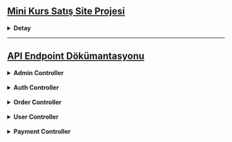 
## <u> Mini Kurs Satış Site Projesi</u>

<details>
<summary><strong>Detay</strong></summary>

## Projenin Amacı
Bu proje, katmanlı mimari kullanılarak bir kurs satış sitesi geliştirilmesini amaçlar. MVC ve API entegrasyonu, JWT tabanlı kimlik doğrulama ile sağlanacak, kullanıcılar kursları görüntüleyip satın alabilecektir.

---

## Proje Gereksinimleri

### 1. Katmanlı Mimari (N-Layer Architecture veya Clean Architecture)
- **Katman Yapısı**:
  - **Data Access Layer**: Veri tabanıyla iletişimi sağlayacak.
  - **Business Logic Layer**: İş kurallarını ve veri işleme mantığını barındıracak.
  - **Presentation Layer**: Kullanıcı arayüzü (MVC).

---

### 2. MVC Uygulaması

#### Kullanıcı Arayüzü
- **Kurs Kataloğu**: Tüm kurslar, adı, açıklaması, fiyatı ve kategorisiyle listelenmeli.
- **Kurs Detayları**: Kurs hakkında detaylar ve sepete ekleme özelliği.
- **Sipariş Sayfası**: Kullanıcı sepetteki kursları görüp sipariş verebilmeli.
- **Ödeme Sayfası**: Ödeme bilgileri alınarak işlem tamamlanmalı.

#### Kimlik Doğrulama
- JWT tabanlı kimlik doğrulama, MVC ile API arasında güvenli bağlantı sağlayacak.

#### Sayfa Yapısı
1. **Kurs Kataloğu Sayfası**
   - Tüm kursları listeleme.
2. **Kurs Detay Sayfası**
   - Detay gösterimi ve sepete ekleme.
3. **Sipariş Sayfası**
   - Sepet ve satın alma işlemleri.
4. **Ödeme Sayfası**
   - Ödeme bilgilerini alarak işlemi sonlandırma.

---

### 3. API Uygulaması

#### Genel Gereksinimler
- JWT tabanlı kimlik doğrulama.
- Aşağıdaki endpoint'ler sağlanmalıdır:

#### Endpoints
1. **Catalog Endpoints**
   - Kurs listeleme ve filtreleme.
   - Kurs detaylarını sağlama.
2. **Order Endpoints**
   - Sipariş kaydetme.
   - Sipariş detaylarını görüntüleme.
   - Kullanıcının geçmiş siparişlerini görüntüleme.
3. **Payment Endpoints**
   - Ödeme işlemleri.
   - Ödemenin başarıyla tamamlandığını doğrulama.
4. **User Management Endpoints**
   - Kullanıcı oluşturma, güncelleme, silme.

---

### 4. Veritabanı ve Veri İşlemleri
- **Kurslar**: Ad, açıklama, fiyat, kategori bilgilerini içeren tablo.
- **Kullanıcılar**: Kullanıcı bilgilerini güvenli şekilde saklayan tablo.
- **Siparişler**: Kullanıcının satın aldığı kursları içeren tablo.
- **Ödemeler**: Ödeme bilgilerini içeren tablo.

#### ORM Kullanımı
- Entity Framework gibi bir ORM kullanılarak CRUD işlemleri yapılmalı.

---

### 5. JWT Tabanlı Güvenlik
- Kullanıcı giriş işlemi sonrası JWT token almalı.
- MVC uygulaması, token ile API’ye yetkili istek göndermeli.
- Yetkilendirme, her kullanıcının sadece kendi verilerine erişmesini sağlayacak şekilde yapılandırılmalı.

---

### 6. Ekstra Gereksinimler
1. **Hata Yönetimi ve Logging**
   - Kullanıcı dostu hata mesajları.
   - Hata loglarının tutulması.
2. **Validasyon**
   - Form girişleri ve API istekleri doğrulanmalı.
3. **UI/UX Geliştirme**
   - Kullanıcı dostu ve işlevsel bir arayüz tasarımı.
4. **Dokümantasyon**
   - API uç noktalarının kullanımıyla ilgili bir dokümantasyon.
</details>

***


## <u>API Endpoint Dökümantasyonu</u>

<details>
<summary><strong>Admin Controller</strong></summary>
<details>
  <summary>Kategori İşlemleri</summary>

  **1. Yeni Kategori Oluştur**  
- **Açıklama:** Yeni bir kategori oluşturur.  
- **HTTP Metodu:** `POST`  
- **URL:** `/Admin/category`  
- **Request Body:**
    ```json
    {
      "name": "Programming"
    }
    ```

**2. Kategori Güncelle**  
- **Açıklama:** Var olan bir kategoriyi günceller.  
- **HTTP Metodu:** `PUT`  
- **URL:** `/Admin/category`  
- **Request Body:**
    ```json
    {
      "id": "d8e1c9d0-465f-4d1f-bb62-c3bcfa4b0f84",
      "name": "Advanced Programming"
    }
    ```
**3. Kategori sil**  
- **Açıklama:** Belirtilen kategoriyi siler.  
- **HTTP Metodu:** `DELETE`  
- **URL:** `/Admin/category/{id}` 
- **Request Body:**
    ```json
    {
      "status": "Success",
      "message": "Category deleted successfully."   
    }
    ```
**4. Tüm Kategorileri Getir**  
- **Açıklama:** Tüm kategorileri listeler.  
- **HTTP Metodu:** `GET`  
- **URL:** `/Admin/category`  
- **Response Body:**
    ```json
    {
      "status": "Success",
      "data": [
        {
          "id": "d8e1c9d0-465f-4d1f-bb62-c3bcfa4b0f84",
          "name": "Programming",
          "createdDate": "2023-11-25T14:35:00",
          "updatedDate": "2023-11-25T14:35:00"
        },
        {
          "id": "a7d3e1c9-d950-44c1-aa84-c3ba5a7f9a32",
          "name": "Advanced Programming",
          "createdDate": "2023-11-20T12:15:00",
          "updatedDate": "2023-11-22T10:30:00"
        }
      ]
    }
    ```

**5. Kategori Detay Getir**  
- **Açıklama:** Belirtilen kategoriye ait detayları döner.  
- **HTTP Metodu:** `GET`  
- **URL:** `/Admin/category/{id}`  
- **Response Body:**
    ```json
    {
      "status": "Success",
      "data": {
        "id": "d8e1c9d0-465f-4d1f-bb62-c3bcfa4b0f84",
        "name": "Programming",
        "createdDate": "2023-11-25T14:35:00",
        "updatedDate": "2023-11-25T14:35:00"
      }
    }
    ```
   
</details>

<details>
  <summary>Kurs İşlemleri</summary>

**1. Yeni Kurs Oluştur**  
- **Açıklama:** Yeni bir kurs oluşturur.  
- **HTTP Metodu:** `POST`  
- **URL:** `/Admin/course`  
- **Request Body:**
    ```json
    {
      "name": "Introduction to C#",
      "description": "Learn the basics of C# programming.",
      "price": 49.99,
      "categoryId": "a1b2c3d4-5678-9101-1121-314151617181"
    }
    ```
- **Response Body:**
    ```json
    {
      "status": "Success",
      "data": "e1f2g3h4-1234-5678-9101-112131415161"
    }
    ```

**2. Kurs Güncelle**  
- **Açıklama:** Var olan bir kursu günceller.  
- **HTTP Metodu:** `PUT`  
- **URL:** `/Admin/course`  
- **Request Body:**
    ```json
    {
      "id": "e1f2g3h4-1234-5678-9101-112131415161",
      "name": "Advanced C#",
      "description": "Dive deep into C# programming concepts.",
      "price": 69.99,
      "categoryId": "a1b2c3d4-5678-9101-1121-314151617181"
    }
    ```
- **Response Body:**
    ```json
    {
      "status": "Success",
      "message": "Course updated successfully."
    }
    ```

  **3. Kurs Sil**  
- **Açıklama:** Belirtilen kursu siler.  
- **HTTP Metodu:** `DELETE`  
- **URL:** `/Admin/course/{id}`  
- **Response Body:**
    ```json
    {
      "status": "Success",
      "message": "Course deleted successfully."
    }
    ```

  **4. Tüm Kursları Getir**  
- **Açıklama:** Sistemdeki tüm kursları listeler.  
- **HTTP Metodu:** `GET`  
- **URL:** `/Admin/course`  
- **Response Body:**
    ```json
    {
      "status": "Success",
      "data": [
        {
          "id": "e1f2g3h4-1234-5678-9101-112131415161",
          "name": "Introduction to C#",
          "description": "Learn the basics of C# programming.",
          "price": 49.99,
          "categoryName": "Programming",
          "createdDate": "2023-11-25T14:35:00",
          "updatedDate": "2023-11-25T14:35:00"
        }
      ]
    }
    ```

  **5. Kurs Detay Getir**  
- **Açıklama:** Belirtilen kursa ait detayları döner.  
- **HTTP Metodu:** `GET`  
- **URL:** `/Admin/course/{id}`  
- **Response Body:**
    ```json
    {
      "status": "Success",
      "data": {
        "id": "e1f2g3h4-1234-5678-9101-112131415161",
        "name": "Introduction to C#",
        "description": "Learn the basics of C# programming.",
        "price": 49.99,
        "categoryName": "Programming",
        "createdDate": "2023-11-25T14:35:00",
        "updatedDate": "2023-11-25T14:35:00"
      }
    }
    ```

  **6. Belirli Bir Kategoriye Ait Kursları Getir**  
- **Açıklama:** Belirtilen kategoriye ait kursları listeler.  
- **HTTP Metodu:** `GET`  
- **URL:** `/GetCoursesByCategoryAsync/{categoryId}`  
- **Response Body:**
    ```json
    {
      "status": "Success",
      "data": [
        {
          "id": "e1f2g3h4-1234-5678-9101-112131415161",
          "name": "Introduction to C#",
          "description": "Learn the basics of C# programming.",
          "price": 49.99,
          "categoryName": "Programming",
          "createdDate": "2023-11-25T14:35:00",
          "updatedDate": "2023-11-25T14:35:00"
        }
      ]
    }
    ```

</details>
<details>
  <summary>User İşlemleri</summary>
  
  **1. Role Ekleme**  
 - **Açıklama:** Belirtilen kullanıcıya "admin" rolü ekler.  
 - **HTTP Metodu:** `POST`  
 - **URL:** `/Admin/AddRoleToUser/{UserId}`  
 - **Request Body:** (Burada body kullanılmaz, URL'den alınır)
 - **Response Body:**
    ```json
    {
        "status": "Success",
        "message": "Role added successfully."
    }
    ```
**2. Kullanıcıları Listele**  
- **Açıklama:** Tüm kullanıcıları ve her kullanıcının ilgili bilgilerini döner (Email, Kullanıcı adı, Cüzdan, Siparişler).  
- **HTTP Metodu:** `GET`  
- **URL:** `/Admin/AllUser`
- **Response Body:**
    ```json
    {
        "status": "Success",
        "data": [
          {
            "id": "user-id-123",
            "userName": "john_doe",
            "email": "john.doe@example.com",
            "wallet": 100.50,
            "orders": [
              {
                "id": "order-id-1"
              }
            ]
          }
        ]
    }
    ```

</details>
</details>
<br>
<details>
<summary><strong>Auth Controller</strong></summary>
  
**1. Kullanıcı Girişi** 
- **Açıklama:** Kullanıcı, sağladığı e-posta ve şifre ile sisteme giriş yapar. Eğer e-posta ve şifre doğruysa bir token döner.  
- **HTTP Metodu:** `POST`  
- **URL:** `/Auth/signin`  
- **Request Body:**
    ```json
    {
        "Email": "user@example.com",
        "Password": "userPassword123"
    }
    ```
- **Response Body:**
    ```json
    {
        "status": "Success",
        "data": {
          "accessToken": "eyJhbGciOiJIUzI1NiIsInR5cCI6IkpXVCJ9.eyJ1c2VySWQiOiIxMjM0NTY3ODkwIiwibmFtZSI6IkpvaG4gRG9lIiwiZW1haWwiOiJqb2huLmRvZUBleGFtcGxlLmNvbSIsInRva2VuX2lkIjoiZjE2ZTczZDEtZDJhZC00ZThmLTkyYTItM2I2OTlhYmNiM2VhIiwibmFtZWRhdGEiOiJXYWx...
        }
    }
    ```

**2. Client Credential ile Giriş**

- **Açıklama:** Client, sağladığı `ClientId` ve `ClientSecret` ile giriş yapar. Giriş başarılıysa bir token döner.  
- **HTTP Metodu:** `POST`  
- **URL:** `/Auth/SignInClientCredential`  
- **Request Body:**
    ```json
      {
        "ClientId": "yourClientId",
        "ClientSecret": "yourClientSecret"
      }
    ```
- **Response Body:**
    ```json
      {
        "status": "Success",
        "data": {
          "accessToken": "eyJhbGciOiJIUzI1NiIsInR5cCI6IkpXVCJ9.eyJjbGllZW50SWQiOiJ5b3VyQ2xpZW50SWQiLCJ0b2tlbl9pZCI6ImZlZDczM2YtZDk5Yy00ZDJhLTg3YjYtYTgyYzYwOTNlZDhlIiwibmFtZWRhdGEiOiJXYWx...
        }
    }
    ```
</details>
</details>

<br>
<details>
<summary><strong>Order Controller</strong></summary>
<details>
  <summary>Order İşlemleri</summary>

**1. Sipariş Oluştur** 
- **Açıklama:** Kullanıcının sepetindeki ürünler üzerinden sipariş oluşturur ve toplam fiyat hesaplanır.
- **HTTP Metodu:** `POST`  
- **URL:** `/order`  
- **Request Body:**
    ```json
    {
        "UserId": "12345678-90ab-cdef-1234-567890abcdef",
        "BasketId": "abcdef12-3456-7890-abcd-ef1234567890"
      }
    ```
- **Response Body:**
    ```json
    {
        "status": "Success",
        "data": "abcdef12-3456-7890-abcd-ef1234567890"  // Sipariş ID'si
    }
    ```
**2. Sipariş Sil**
- **Açıklama:** Belirtilen ID'ye ait siparişi siler.  
- **HTTP Metodu:** `DELETE`  
- **URL:** `/order/{id}`  
- **Path Parametreleri:**
    - `id`: Silinecek siparişin ID'si.
- **Response Body:**
    ```json
    {
        "status": "Success",
        "data": null
    }
    ```

**3. Sipariş Detayı Getir**
- **Açıklama:** Belirtilen ID'ye ait siparişin detaylarını döner.  
- **HTTP Metodu:** `GET`  
- **URL:** `/order/{id}`  
- **Path Parametreleri:**
    - `id`: Getirilecek siparişin ID'si.
- **Response Body:**
    ```json
    {
        "status": "Success",
        "data": {
          "Id": "abcdef12-3456-7890-abcd-ef1234567890",
          "UserId": "12345678-90ab-cdef-1234-567890abcdef",
          "Wallet": 100.00,
          "BasketItemInCourseResponses": [
            {
              "Id": "courseId",
              "BasketId": "basketId",
              "BasketItemId": "basketItemId",
              "CategoryName": "Programming",
              "Name": "Introduction to C#",
              "CreatedDate": "2023-11-25T14:35:00",
              "Price": 49.99,
              "Quantity": 1,
              "Description": "Learn the basics of C# programming."
            }
          ],
          "CreatedDate": "2023-11-25T14:35:00",
          "UpdatedDate": "2023-11-25T14:35:00",
          "TotalAmount": 49.99,
          "Status": "Waiting"
        }
    }
     ```
**4. Tüm Siparişleri Listele**
- **Açıklama:** Sistemdeki tüm siparişlerin özet bilgilerini döner.  
- **HTTP Metodu:** `GET`  
- **URL:** `/order`  
- **Response Body:**
    ```json
    {
        "status": "Success",
        "data": [
          {
            "Id": "abcdef12-3456-7890-abcd-ef1234567890",
            "UserId": "12345678-90ab-cdef-1234-567890abcdef",
            "CreatedDate": "2023-11-25T14:35:00",
            "TotalAmount": 49.99,
            "Status": "Waiting"
          }
        ]
    }
    ```
**5. Kullanıcıya Ait Siparişleri Listele**
- **Açıklama:** Belirtilen kullanıcı ID'sine ait siparişleri döner.  
- **HTTP Metodu:** `GET`  
- **URL:** `/order/GetOrderByUser/{id}`  
- **Path Parametreleri:**
    - `id`: Kullanıcı ID'si.
- **Response Body:**
    ```json
    {
        "status": "Success",
        "data": [
          {
            "Id": "abcdef12-3456-7890-abcd-ef1234567890",
            "UserId": "12345678-90ab-cdef-1234-567890abcdef",
            "CreatedDate": "2023-11-25T14:35:00",
            "UpdatedDate": "2023-11-25T14:40:00",
            "TotalAmount": 49.99,
            "Status": "Waiting"
          }
        ]
    }
     ```
</details>

<details>
<summary>Sepet İşlemleri</summary>

**1. Sepete Kurs Ekle**
- **Açıklama:** Kullanıcıya ait sepete ürün ekler veya miktarını artırır.  
- **HTTP Metodu:** `POST`  
- **URL:** `/api/basket`  
- **Request Body:**
    ```json
    {
        "UserId": "12345678-90ab-cdef-1234-567890abcdef",
        "CourseId": "abcdef12-3456-7890-abcd-ef1234567890",
        "Quantity": 2
    }
    ```
- **Response Body:**
    ```json
    {
        "status": "Success",
        "data": "12345678-90ab-cdef-1234-567890abcdef" // Sepet ID'si
    }
    ```
**2. Sepetteki Kursu Sil**
- **Açıklama:** Kullanıcıya ait sepetten belirtilen kursu kaldırır.  
- **HTTP Metodu:** `DELETE`  
- **URL:** `/basket/DeleteCourseFromBasketAsync/{UserId}/{BasketItemId}`  
- **Path Parametreleri:**
    - `UserId`: Kullanıcının ID'si.
    - `BasketItemId`: Silinecek sepet öğesinin ID'si.
- **Response Body:**
    ```json
    {
        "status": "Success",
        "data": null
    }
    ```
**3. Kullanıcının Sepetini Listele**
- **Açıklama:** Kullanıcıya ait tüm sepet öğelerini döner.  
- **HTTP Metodu:** `GET`  
- **URL:** `/basket/{UserId}`  
- **Path Parametreleri:**
    - `UserId`: Kullanıcının ID'si.
- **Response Body:**
    ```json
    {
        "status": "Success",
        "data": [
          {
            "Id": "basketitem-1",
            "BasketId": "basket-1",
            "BasketItemId": "basketitem-1",
            "Name": "Course A",
            "Price": 100.00,
            "Description": "Description of Course A",
            "Quantity": 1,
            "CreatedDate": "2024-01-01T00:00:00Z",
            "UpdatedDate": "2024-01-01T00:00:00Z"
          }
        ]
    }
    ```
**4. Sepeti Sil**
- **Açıklama:** Belirtilen ID'ye ait sepeti tamamen siler.  
- **HTTP Metodu:** `DELETE`  
- **URL:** `/basket/{id}`  
- **Path Parametreleri:**
    - `id`: Silinecek sepetin ID'si.
- **Response Body:**
    ```json
    {
        "status": "Success",
        "data": null
    }
    ```
</details>
</details>

<br>
<details>
<summary><strong>User Controller</strong></summary>

**1. Kullanıcı Kayıt Ol**
- **Açıklama:** Yeni bir kullanıcı oluşturur.  
- **HTTP Metodu:** `POST`  
- **URL:** `/user`  
- **Request Body:**
    ```json
    {
        "UserName": "johndoe",
        "Email": "johndoe@example.com",
        "Password": "Password123!",
        "Wallet": 100.00
    }
    ```
- **Response Body:**
    ```json
    {
        "status": "Success",
        "data": "12345678-90ab-cdef-1234-567890abcdef"  // Kullanıcı ID'si
    }
    ```
**2. Kullanıcı Güncelle**
- **Açıklama:** Mevcut bir kullanıcının bilgilerini günceller.  
- **HTTP Metodu:** `PUT`  
- **URL:** `/user`  
- **Request Body:**
    ```json
    {
        "Id": "12345678-90ab-cdef-1234-567890abcdef",
        "UserName": "johnupdated",
        "Email": "johnupdated@example.com",
        "Wallet": 200.00
    }
    ```
- **Response Body:**
    ```json
    {
        "status": "Success",
        "data": null
    }
    ```

**3. Kullanıcı Sil**
- **Açıklama:** Belirtilen ID'ye ait kullanıcıyı siler.  
- **HTTP Metodu:** `DELETE`  
- **URL:** `/{id}`  
- **Path Parametreleri:**
    - `id`: Silinecek kullanıcının ID'si.
- **Response Body:**
    ```json
    {
        "status": "Success",
        "data": null
    }
    ```

**4. Kullanıcı Bilgilerini Getir**
- **Açıklama:** Belirtilen ID'ye ait kullanıcı bilgilerini döner.  
- **HTTP Metodu:** `GET`  
- **URL:** `/user/{id}`  
- **Path Parametreleri:**
    - `id`: Kullanıcının ID'si.
- **Response Body:**
    ```json
    {
        "status": "Success",
        "data": {
          "Id": "12345678-90ab-cdef-1234-567890abcdef",
          "UserName": "johndoe",
          "Email": "johndoe@example.com",
          "Wallet": 100.00,
          "Orders": [
            {
              "Id": "abcdef12-3456-7890-abcd-ef1234567890"  // Kullanıcının sipariş ID'leri
            }
          ]
        }
    }
    ```
</details>

<br>

<details>
<summary><strong>Payment Controller</strong></summary>

**1. Ödeme İşlemi**
- **Açıklama:** Kullanıcı bir sipariş için ödeme işlemini gerçekleştirir. Kullanıcının bakiyesi sipariş tutarını karşılamıyorsa hata döner.  
- **HTTP Metodu:** `POST`  
- **URL:** `/payment`  
- **Request Body:**
    ```json
    {
        "userId": "12345678-90ab-cdef-1234-567890abcdef",
        "OrderId": "abcdef12-3456-7890-abcd-ef1234567890"
    }
    ```
- **Response Body (Başarılı):**
    ```json
    {
        "status": "Success",
        "data": {
          "Id": "payment-1",
          "Amount": 200.00,
          "OrderId": "order-1",
          "PaymentDate": "2024-01-01T00:00:00Z",
          "PaymentStatus": "Completed"
        }
    }
    ```
- **Response Body (Hata - Yetersiz Bakiye):**
    ```json
    {
        "status": "Fail",
        "message": "insufficient balance:50.00"
    }
    ```
</details>
